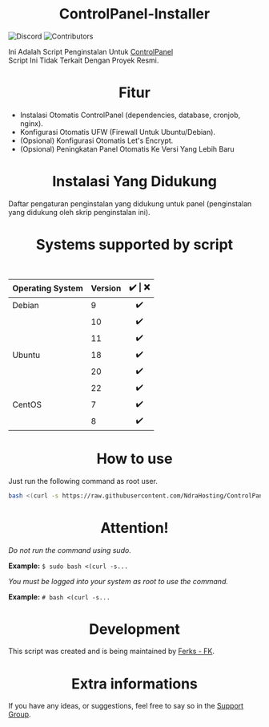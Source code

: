 <h1 align=center>ControlPanel-Installer</h1>

![Discord](https://img.shields.io/discord/876934115302178876?label=DISCORD&style=for-the-badge)
![Contributors](https://img.shields.io/github/contributors/Ferks-FK/ControlPanel-Installer?style=for-the-badge)

Ini Adalah Script Penginstalan Untuk [ControlPanel](https://controlpanel.gg/)<br>
Script Ini Tidak Terkait Dengan Proyek Resmi.

<h1 align="center">Fitur</h1>

- Instalasi Otomatis ControlPanel (dependencies, database, cronjob, nginx).
- Konfigurasi Otomatis UFW (Firewall Untuk Ubuntu/Debian).
- (Opsional) Konfigurasi Otomatis Let's Encrypt.
- (Opsional) Peningkatan Panel Otomatis Ke Versi Yang Lebih Baru



<h1 align=center>Instalasi Yang Didukung</h1>

Daftar pengaturan penginstalan yang didukung untuk panel (penginstalan yang didukung oleh skrip penginstalan ini).

<h1 align="center">Systems supported by script</h1></br>

|   Operating System    |  Version       | ✔️ \| ❌    |
| :---                  |     :---       | :---:      |
| Debian                | 9              | ✔️         |
|                       | 10             | ✔️         |
|                       | 11             | ✔️         |
| Ubuntu                | 18             | ✔️         |
|                       | 20             | ✔️         |
|                       | 22             | ✔️         |
| CentOS                | 7              | ✔️         |
|                       | 8              | ✔️         |


<h1 align="center">How to use</h1>

Just run the following command as root user.

```bash
bash <(curl -s https://raw.githubusercontent.com/NdraHosting/ControlPanel-Installer/development/install.sh)
```

<h1 align="center">Attention!</h1>

*Do not run the command using sudo.*

**Example:** ```$ sudo bash <(curl -s...```

*You must be logged into your system as root to use the command.*

**Example:** ```# bash <(curl -s...```


<h1 align="center">Development</h1>

This script was created and is being maintained by [Ferks - FK](https://github.com/Ferks-FK).

<h1 align="center">Extra informations</h1>

If you have any ideas, or suggestions, feel free to say so in the [Support Group](https://discord.gg/buDBbSGJmQ).

